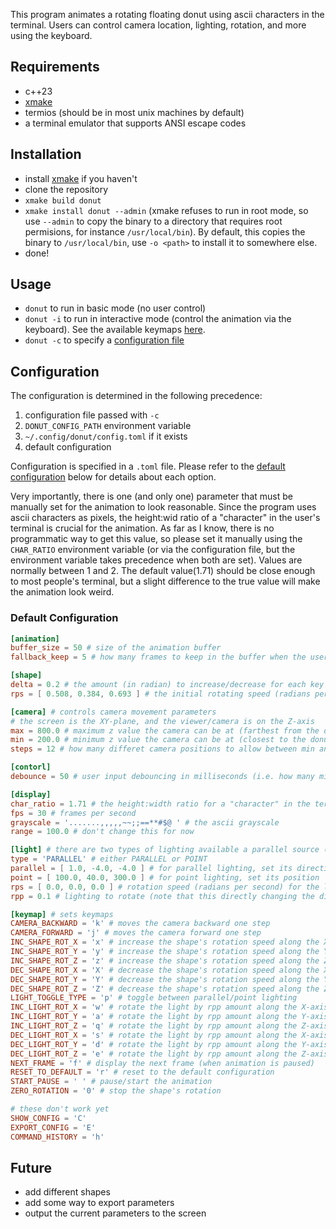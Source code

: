This program animates a rotating floating donut using ascii characters in the terminal. Users can control camera location, lighting, rotation, and more using the keyboard.

## Requirements

- c++23
- [xmake](https://xmake.io)
- termios (should be in most unix machines by default)
- a terminal emulator that supports ANSI escape codes

## Installation

- install [xmake](https://xmake.io) if you haven't
- clone the repository
- `xmake build donut`
- `xmake install donut --admin` (xmake refuses to run in root mode, so use `--admin` to copy the binary to a directory that requires root permisions, for instance `/usr/local/bin`). By default, this copies the binary to `/usr/local/bin`, use `-o <path>` to install it to somewhere else.
- done!

## Usage

- `donut` to run in basic mode (no user control)
- `donut -i` to run in interactive mode (control the animation via the keyboard). See the available keymaps [here](#default-configuration).
- `donut -c` to specify a [configuration file](#configuration)

## Configuration

The configuration is determined in the following precedence:
1. configuration file passed with `-c`
1. `DONUT_CONFIG_PATH` environment variable
1. `~/.config/donut/config.toml` if it exists
1. default configuration

Configuration is specified in a `.toml` file. Please refer to the [default configuration](#default-configuration) below for details about each option.

Very importantly, there is one (and only one) parameter that must be manually set for the animation to look reasonable. Since the program uses ascii characters as pixels, the height:wid ratio of a "character" in the user's terminal is crucial for the animation. As far as I know, there is no programmatic way to get this value, so please set it manually using the `CHAR_RATIO` environment variable (or via the configuration file, but the environment variable takes precedence when both are set). Values are normally between 1 and 2. The default value($1.71$) should be close enough to most people's terminal, but a slight difference to the true value will make the animation look weird.

### Default Configuration
```toml
[animation]
buffer_size = 50 # size of the animation buffer
fallback_keep = 5 # how many frames to keep in the buffer when the user hits a key that invalides the frames (ex. change of lighting)

[shape]
delta = 0.2 # the amount (in radian) to increase/decrease for each key press
rps = [ 0.508, 0.384, 0.693 ] # the initial rotating speed (radians per second) along the three axes

[camera] # controls camera movement parameters
# the screen is the XY-plane, and the viewer/camera is on the Z-axis
max = 800.0 # maximum z value the camera can be at (farthest from the donut)
min = 200.0 # minimum z value the camera can be at (closest to the donut)
steps = 12 # how many differet camera positions to allow between min and max, the program automatically determines the step sizes so that visually it looks linear

[contorl]
debounce = 50 # user input debouncing in milliseconds (i.e. how many milliseconds before the next keystroke counts)

[display]
char_ratio = 1.71 # the height:width ratio for a "character" in the terminal, please do set this manually
fps = 30 # frames per second
grayscale = '.......,,,,,~~;;==**#$@ ' # the ascii grayscale
range = 100.0 # don't change this for now

[light] # there are two types of lighting available a parallel source (like the sun) or a point/radial source (like a light bulb)
type = 'PARALLEL' # either PARALLEL or POINT
parallel = [ 1.0, -4.0, -4.0 ] # for parallel lighting, set its direction as a vector
point = [ 100.0, 40.0, 300.0 ] # for point lighting, set its position
rps = [ 0.0, 0.0, 0.0 ] # rotation speed (radians per second) for the light (the vector for PARALLEL and the point on the sphere it was on originally for POINT)
rpp = 0.1 # lighting to rotate (note that this directly changing the direction of the light, which is different from delta for shape rotation)

[keymap] # sets keymaps
CAMERA_BACKWARD = 'k' # moves the camera backward one step
CAMERA_FORWARD = 'j' # moves the camera forward one step
INC_SHAPE_ROT_X = 'x' # increase the shape's rotation speed along the X-axis by delta
INC_SHAPE_ROT_Y = 'y' # increase the shape's rotation speed along the Y-axis by delta
INC_SHAPE_ROT_Z = 'z' # increase the shape's rotation speed along the Z-axis by delta
DEC_SHAPE_ROT_X = 'X' # decrease the shape's rotation speed along the X-axis by delta (if it goes negative then it's just rotating the other way)
DEC_SHAPE_ROT_Y = 'Y' # decrease the shape's rotation speed along the Y-axis by delta (if it goes negative then it's just rotating the other way)
DEC_SHAPE_ROT_Z = 'Z' # decrease the shape's rotation speed along the Z-axis by delta (if it goes negative then it's just rotating the other way)
LIGHT_TOGGLE_TYPE = 'p' # toggle between parallel/point lighting
INC_LIGHT_ROT_X = 'w' # rotate the light by rpp amount along the X-axis
INC_LIGHT_ROT_Y = 'a' # rotate the light by rpp amount along the Y-axis
INC_LIGHT_ROT_Z = 'q' # rotate the light by rpp amount along the Z-axis
DEC_LIGHT_ROT_X = 's' # rotate the light by rpp amount along the X-axis (negative direction)
DEC_LIGHT_ROT_Y = 'd' # rotate the light by rpp amount along the Y-axis (negative direction)
DEC_LIGHT_ROT_Z = 'e' # rotate the light by rpp amount along the Z-axis (negative direction)
NEXT_FRAME = 'f' # display the next frame (when animation is paused)
RESET_TO_DEFAULT = 'r' # reset to the default configuration
START_PAUSE = ' ' # pause/start the animation
ZERO_ROTATION = '0' # stop the shape's rotation

# these don't work yet
SHOW_CONFIG = 'C'
EXPORT_CONFIG = 'E'
COMMAND_HISTORY = 'h'
```

## Future
- add different shapes
- add some way to export parameters
- output the current parameters to the screen
